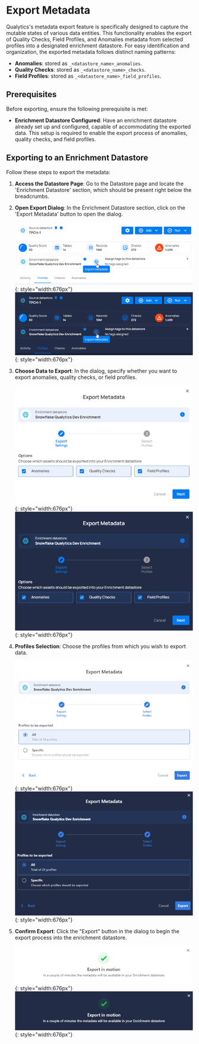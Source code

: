 # Export Metadata

Qualytics's metadata export feature is specifically designed to capture the mutable states of various data entities. This functionality enables the export of Quality Checks, Field Profiles, and Anomalies metadata from selected profiles into a designated enrichment datastore. For easy identification and organization, the exported metadata follows distinct naming patterns:

- **Anomalies**: stored as `_<datastore_name>_anomalies`.
- **Quality Checks**: stored as `_<datastore_name>_checks`.
- **Field Profiles**: stored as `_<datastore_name>_field_profiles`.

## Prerequisites

Before exporting, ensure the following prerequisite is met:

- **Enrichment Datastore Configured**: Have an enrichment datastore already set up and configured, capable of accommodating the exported data. This setup is required to enable the export process of anomalies, quality checks, and field profiles.

## Exporting to an Enrichment Datastore

Follow these steps to export the metadata:

1. **Access the Datastore Page**: Go to the Datastore page and locate the 'Enrichment Datastore' section, which should be present right below the breadcrumbs.
2. **Open Export Dialog**: In the Enrichment Datastore section, click on the 'Export Metadata' button to open the dialog.

    ![Screenshot](../assets/datastores/enrichment-datastore-export-icon-light.png#only-light){: style="width:676px"}
    ![Screenshot](../assets/datastores/enrichment-datastore-export-icon-dark.png#only-dark){: style="width:676px"}

3. **Choose Data to Export**: In the dialog, specify whether you want to export anomalies, quality checks, or field profiles.

    ![Screenshot](../assets/container/export-options-light.png#only-light){: style="width:676px"}
    ![Screenshot](../assets/container/export-options-dark.png#only-dark){: style="width:676px"}

4. **Profiles Selection**: Choose the profiles from which you wish to export data.

    ![Screenshot](../assets/container/export-profiles-light.png#only-light){: style="width:676px"}
    ![Screenshot](../assets/container/export-profiles-dark.png#only-dark){: style="width:676px"}

6. **Confirm Export**: Click the "Export" button in the dialog to begin the export process into the enrichment datastore.

    ![Screenshot](../assets/container/export-success-light.png#only-light){: style="width:676px"}
    ![Screenshot](../assets/container/export-success-dark.png#only-dark){: style="width:676px"}
